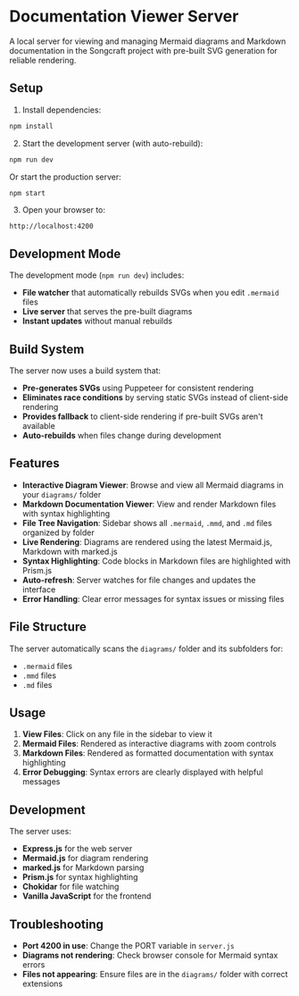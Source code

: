 # Documentation Viewer Server

A local server for viewing and managing Mermaid diagrams and Markdown documentation in the Songcraft project with pre-built SVG generation for reliable rendering.

## Setup

1. Install dependencies:

```bash
npm install
```

2. Start the development server (with auto-rebuild):

```bash
npm run dev
```

Or start the production server:

```bash
npm start
```

3. Open your browser to:

```
http://localhost:4200
```

## Development Mode

The development mode (`npm run dev`) includes:
- **File watcher** that automatically rebuilds SVGs when you edit `.mermaid` files
- **Live server** that serves the pre-built diagrams
- **Instant updates** without manual rebuilds

## Build System

The server now uses a build system that:
- **Pre-generates SVGs** using Puppeteer for consistent rendering
- **Eliminates race conditions** by serving static SVGs instead of client-side rendering
- **Provides fallback** to client-side rendering if pre-built SVGs aren't available
- **Auto-rebuilds** when files change during development

## Features

- **Interactive Diagram Viewer**: Browse and view all Mermaid diagrams in your `diagrams/` folder
- **Markdown Documentation Viewer**: View and render Markdown files with syntax highlighting
- **File Tree Navigation**: Sidebar shows all `.mermaid`, `.mmd`, and `.md` files organized by folder
- **Live Rendering**: Diagrams are rendered using the latest Mermaid.js, Markdown with marked.js
- **Syntax Highlighting**: Code blocks in Markdown files are highlighted with Prism.js
- **Auto-refresh**: Server watches for file changes and updates the interface
- **Error Handling**: Clear error messages for syntax issues or missing files

## File Structure

The server automatically scans the `diagrams/` folder and its subfolders for:

- `.mermaid` files
- `.mmd` files
- `.md` files

## Usage

1. **View Files**: Click on any file in the sidebar to view it
2. **Mermaid Files**: Rendered as interactive diagrams with zoom controls
3. **Markdown Files**: Rendered as formatted documentation with syntax highlighting
4. **Error Debugging**: Syntax errors are clearly displayed with helpful messages

## Development

The server uses:

- **Express.js** for the web server
- **Mermaid.js** for diagram rendering
- **marked.js** for Markdown parsing
- **Prism.js** for syntax highlighting
- **Chokidar** for file watching
- **Vanilla JavaScript** for the frontend

## Troubleshooting

- **Port 4200 in use**: Change the PORT variable in `server.js`
- **Diagrams not rendering**: Check browser console for Mermaid syntax errors
- **Files not appearing**: Ensure files are in the `diagrams/` folder with correct extensions
